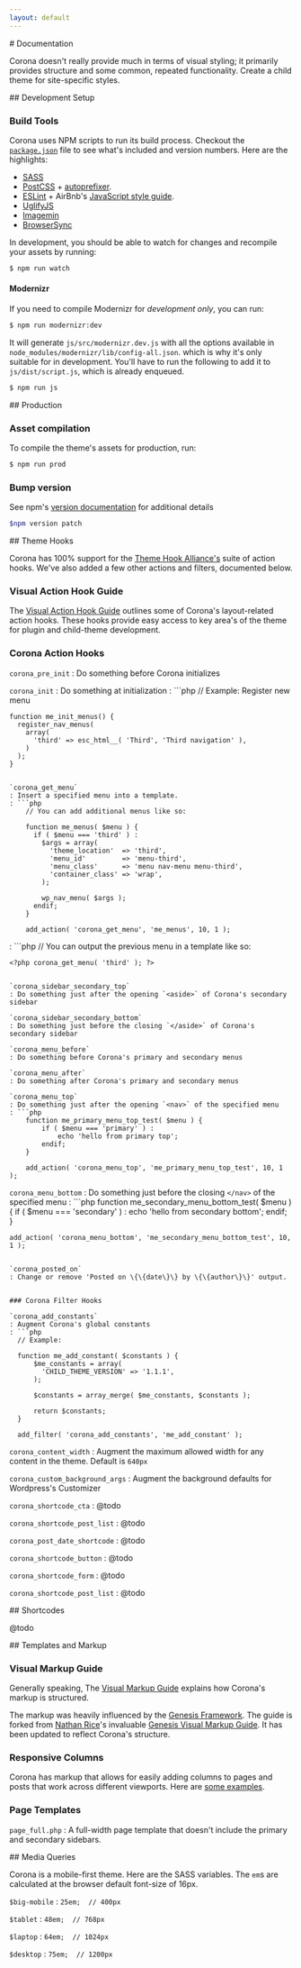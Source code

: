 ```yaml
---
layout: default
---
```


<section>
# Documentation

Corona doesn't really provide much in terms of visual styling; it primarily provides structure and some common, repeated functionality. Create a child theme for site-specific styles.
</section>

<section>
## Development Setup

### Build Tools

Corona uses NPM scripts to run its build process. Checkout the [`package.json`](https://github.com/IIP-Design/corona/blob/master/package.json) file to see what's included and version numbers. Here are the highlights:

* [SASS](http://sass-lang.com/)
* [PostCSS](https://github.com/postcss/postcss) + [autoprefixer](https://github.com/postcss/autoprefixer).
* [ESLint](http://eslint.org/) + AirBnb's [JavaScript style guide](https://github.com/airbnb/javascript).
* [UglifyJS](https://github.com/mishoo/UglifyJS)
* [Imagemin](https://github.com/imagemin/imagemin)
* [BrowserSync](https://www.browsersync.io/)

In development, you should be able to watch for changes and recompile your assets by running:

```bash
$ npm run watch
```

#### Modernizr

If you need to compile Modernizr for *development only*, you can run:

```bash
$ npm run modernizr:dev
```

It will generate `js/src/modernizr.dev.js` with all the options available in `node_modules/modernizr/lib/config-all.json`. which is why it's only suitable for in development. You'll have to run the following to add it to `js/dist/script.js`, which is already enqueued.

```bash
$ npm run js
```

</section>

<section>
## Production

### Asset compilation

To compile the theme's assets for production, run:

```bash
$ npm run prod
```

### Bump version

See npm's [version documentation](https://docs.npmjs.com/cli/version) for additional details

```bash
$npm version patch
```

</section>

<section>

<section>
## Theme Hooks

Corona has 100% support for the [Theme Hook Alliance's](https://github.com/zamoose/themehookalliance) suite of action hooks. We've also added a few other actions and filters, documented below.

### Visual Action Hook Guide

The <a href="{{ site.github.url }}/hooks/">Visual Action Hook Guide</a> outlines some of Corona's layout-related action hooks. These hooks provide easy access to key area's of the theme for plugin and child-theme development.

### Corona Action Hooks

`corona_pre_init`
: Do something before Corona initializes

`corona_init`
: Do something at initialization
: ```php
    // Example: Register new menu

    function me_init_menus() {
      register_nav_menus(
        array(
          'third' => esc_html__( 'Third', 'Third navigation' ),
        )
      );
    }
```

`corona_get_menu`
: Insert a specified menu into a template.
: ```php
    // You can add additional menus like so:

    function me_menus( $menu ) {
      if ( $menu === 'third' ) :
        $args = array(
          'theme_location'  => 'third',
          'menu_id'         => 'menu-third',
          'menu_class'      => 'menu nav-menu menu-third',
          'container_class' => 'wrap',
        );

        wp_nav_menu( $args );
      endif;
    }

    add_action( 'corona_get_menu', 'me_menus', 10, 1 );
```
: ```php
    // You can output the previous menu in a template like so:

    <?php corona_get_menu( 'third' ); ?>
```

`corona_sidebar_secondary_top`
: Do something just after the opening `<aside>` of Corona's secondary sidebar

`corona_sidebar_secondary_bottom`
: Do something just before the closing `</aside>` of Corona's secondary sidebar

`corona_menu_before`
: Do something before Corona's primary and secondary menus

`corona_menu_after`
: Do something after Corona's primary and secondary menus

`corona_menu_top`
: Do something just after the opening `<nav>` of the specified menu
: ```php
    function me_primary_menu_top_test( $menu ) {
    	if ( $menu === 'primary' ) :
    		echo 'hello from primary top';
    	endif;
    }

    add_action( 'corona_menu_top', 'me_primary_menu_top_test', 10, 1 );
```

`corona_menu_bottom`
: Do something just before the closing `</nav>` of the specified menu
: ```php
    function me_secondary_menu_bottom_test( $menu ) {
    	if ( $menu === 'secondary' ) :
    		echo 'hello from secondary bottom';
    	endif;
    }

    add_action( 'corona_menu_bottom', 'me_secondary_menu_bottom_test', 10, 1 );
```

`corona_posted_on`
: Change or remove 'Posted on \{\{date\}\} by \{\{author\}\}' output.


### Corona Filter Hooks

`corona_add_constants`
: Augment Corona's global constants
: ```php
  // Example:

  function me_add_constant( $constants ) {
      $me_constants = array(
        'CHILD_THEME_VERSION' => '1.1.1',
      );

      $constants = array_merge( $me_constants, $constants );

      return $constants;
  }

  add_filter( 'corona_add_constants', 'me_add_constant' );
```

`corona_content_width`
: Augment the maximum allowed width for any content in the theme. Default is `640px`

`corona_custom_background_args`
: Augment the background defaults for Wordpress's Customizer

`corona_shortcode_cta`
: @todo

`corona_shortcode_post_list`
: @todo

`corona_post_date_shortcode`
: @todo

`corona_shortcode_button`
: @todo

`corona_shortcode_form`
: @todo

`corona_shortcode_post_list`
: @todo

</section>

<section>
## Shortcodes

@todo
</section>

<section>
## Templates and Markup

### Visual Markup Guide

Generally speaking, The <a href="{{ site.github.url }}/markup/">Visual Markup Guide</a> explains how Corona's markup is structured.

The markup was heavily influenced by the [Genesis Framework](http://my.studiopress.com/themes/genesis/). The guide is forked from [Nathan Rice](http://www.nathanrice.net/)'s invaluable [Genesis Visual Markup Guide](http://www.genesisframework.com/markup.php). It has been updated to reflect Corona's structure.

### Responsive Columns

Corona has markup that allows for easily adding columns to pages and posts that work across different viewports. Here are <a href="{{ site.github.url }}/responsive-columns/">some examples</a>.

### Page Templates

`page_full.php`
: A full-width page template that doesn't include the primary and secondary sidebars.

</section>

<section>
## Media Queries

Corona is a mobile-first theme. Here are the SASS variables. The `em`s are calculated at the browser default font-size of 16px.

`$big-mobile`
: ```25em;  // 400px```

`$tablet`
: ```48em;  // 768px```

`$laptop`
: ```64em;  // 1024px```

`$desktop`
: ```75em;  // 1200px```

</section>
